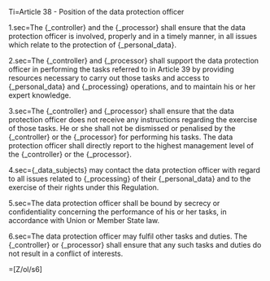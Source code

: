Ti=Article 38 - Position of the data protection officer

1.sec=The {_controller} and the {_processor} shall ensure that the data protection officer is involved, properly and in a timely manner, in all issues which relate to the protection of {_personal_data}.

2.sec=The {_controller} and {_processor} shall support the data protection officer in performing the tasks referred to in Article 39 by providing resources necessary to carry out those tasks and access to {_personal_data} and {_processing} operations, and to maintain his or her expert knowledge.

3.sec=The {_controller} and {_processor} shall ensure that the data protection officer does not receive any instructions regarding the exercise of those tasks. He or she shall not be dismissed or penalised by the {_controller} or the {_processor} for performing his tasks. The data protection officer shall directly report to the highest management level of the {_controller} or the {_processor}.

4.sec={_data_subjects} may contact the data protection officer with regard to all issues related to {_processing} of their {_personal_data} and to the exercise of their rights under this Regulation.

5.sec=The data protection officer shall be bound by secrecy or confidentiality concerning the performance of his or her tasks, in accordance with Union or Member State law.

6.sec=The data protection officer may fulfil other tasks and duties. The {_controller} or {_processor} shall ensure that any such tasks and duties do not result in a conflict of interests.

=[Z/ol/s6]
